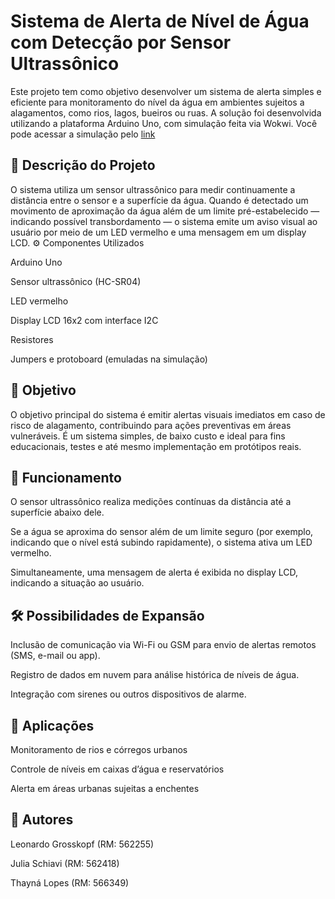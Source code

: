 # Sistema de Alerta de Nível de Água com Detecção por Sensor Ultrassônico #

Este projeto tem como objetivo desenvolver um sistema de alerta simples e eficiente para monitoramento do nível da água em ambientes sujeitos a alagamentos, como rios, lagos, bueiros ou ruas. A solução foi desenvolvida utilizando a plataforma Arduino Uno, com simulação feita via Wokwi. Você pode acessar a simulação pelo [link](https://wokwi.com/projects/432484773644440577)

## 📌 Descrição do Projeto ##

O sistema utiliza um sensor ultrassônico para medir continuamente a distância entre o sensor e a superfície da água. Quando é detectado um movimento de aproximação da água além de um limite pré-estabelecido — indicando possível transbordamento — o sistema emite um aviso visual ao usuário por meio de um LED vermelho e uma mensagem em um display LCD.
⚙️ Componentes Utilizados

   Arduino Uno

   Sensor ultrassônico (HC-SR04)

   LED vermelho

   Display LCD 16x2 com interface I2C

   Resistores

   Jumpers e protoboard (emuladas na simulação)

## 🎯 Objetivo 

O objetivo principal do sistema é emitir alertas visuais imediatos em caso de risco de alagamento, contribuindo para ações preventivas em áreas vulneráveis. É um sistema simples, de baixo custo e ideal para fins educacionais, testes e até mesmo implementação em protótipos reais.
## 🧠 Funcionamento

   O sensor ultrassônico realiza medições contínuas da distância até a superfície abaixo dele.

   Se a água se aproxima do sensor além de um limite seguro (por exemplo, indicando que o nível está subindo rapidamente), o sistema ativa um LED vermelho.

   Simultaneamente, uma mensagem de alerta é exibida no display LCD, indicando a situação ao usuário.

## 🛠️ Possibilidades de Expansão

   Inclusão de comunicação via Wi-Fi ou GSM para envio de alertas remotos (SMS, e-mail ou app).

   Registro de dados em nuvem para análise histórica de níveis de água.

   Integração com sirenes ou outros dispositivos de alarme.

## 📍 Aplicações

   Monitoramento de rios e córregos urbanos

   Controle de níveis em caixas d’água e reservatórios

   Alerta em áreas urbanas sujeitas a enchentes

## 👥 Autores

   Leonardo Grosskopf (RM: 562255)

   Julia Schiavi (RM: 562418)

   Thayná Lopes (RM: 566349)
